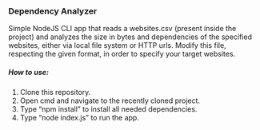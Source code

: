 ### **Dependency Analyzer**

Simple NodeJS CLI app that reads a websites.csv (present inside the project) and analyzes the size in bytes and dependencies of the specified websites, either via local file system or HTTP urls. Modify this file, respecting the given format, in order to specify your target websites.

##### **How to use:**

 1) Clone this repository.
 2) Open cmd and navigate to the recently cloned project.
 3) Type “npm install” to install all needed dependencies.
 4) Type “node index.js” to run the app.

